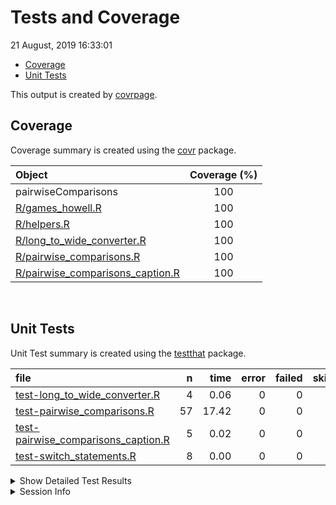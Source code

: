 Tests and Coverage
================
21 August, 2019 16:33:01

  - [Coverage](#coverage)
  - [Unit Tests](#unit-tests)

This output is created by
[covrpage](https://github.com/metrumresearchgroup/covrpage).

## Coverage

Coverage summary is created using the
[covr](https://github.com/r-lib/covr) package.

| Object                                                                    | Coverage (%) |
| :------------------------------------------------------------------------ | :----------: |
| pairwiseComparisons                                                       |     100      |
| [R/games\_howell.R](../R/games_howell.R)                                  |     100      |
| [R/helpers.R](../R/helpers.R)                                             |     100      |
| [R/long\_to\_wide\_converter.R](../R/long_to_wide_converter.R)            |     100      |
| [R/pairwise\_comparisons.R](../R/pairwise_comparisons.R)                  |     100      |
| [R/pairwise\_comparisons\_caption.R](../R/pairwise_comparisons_caption.R) |     100      |

<br>

## Unit Tests

Unit Test summary is created using the
[testthat](https://github.com/r-lib/testthat) package.

| file                                                                                  |  n |  time | error | failed | skipped | warning |
| :------------------------------------------------------------------------------------ | -: | ----: | ----: | -----: | ------: | ------: |
| [test-long\_to\_wide\_converter.R](testthat/test-long_to_wide_converter.R)            |  4 |  0.06 |     0 |      0 |       0 |       0 |
| [test-pairwise\_comparisons.R](testthat/test-pairwise_comparisons.R)                  | 57 | 17.42 |     0 |      0 |       0 |       0 |
| [test-pairwise\_comparisons\_caption.R](testthat/test-pairwise_comparisons_caption.R) |  5 |  0.02 |     0 |      0 |       0 |       0 |
| [test-switch\_statements.R](testthat/test-switch_statements.R)                        |  8 |  0.00 |     0 |      0 |       0 |       0 |

<details closed>

<summary> Show Detailed Test Results </summary>

| file                                                                                          | context                        | test                                                               | status |  n | time |
| :-------------------------------------------------------------------------------------------- | :----------------------------- | :----------------------------------------------------------------- | :----- | -: | ---: |
| [test-long\_to\_wide\_converter.R](testthat/test-long_to_wide_converter.R#L26)                | long\_to\_wide\_converter      | long\_to\_wide\_converter works                                    | PASS   |  4 | 0.06 |
| [test-pairwise\_comparisons.R](testthat/test-pairwise_comparisons.R#L67)                      | pairwise\_comparisons          | `pairwise_comparisons()` works for between-subjects design         | PASS   | 18 | 8.55 |
| [test-pairwise\_comparisons.R](testthat/test-pairwise_comparisons.R#L185_L196)                | pairwise\_comparisons          | `pairwise_comparisons()` works for within-subjects design          | PASS   | 15 | 0.17 |
| [test-pairwise\_comparisons.R](testthat/test-pairwise_comparisons.R#L299)                     | pairwise\_comparisons          | `pairwise_comparisons()` messages are correct for between-subjects | PASS   |  9 | 7.95 |
| [test-pairwise\_comparisons.R](testthat/test-pairwise_comparisons.R#L378)                     | pairwise\_comparisons          | `pairwise_comparisons()` messages are correct for within-subjects  | PASS   |  7 | 0.19 |
| [test-pairwise\_comparisons.R](testthat/test-pairwise_comparisons.R#L456)                     | pairwise\_comparisons          | dropped levels are not included                                    | PASS   |  5 | 0.53 |
| [test-pairwise\_comparisons.R](testthat/test-pairwise_comparisons.R#L480)                     | pairwise\_comparisons          | check if everything works fine with irregular factor level names   | PASS   |  3 | 0.03 |
| [test-pairwise\_comparisons\_caption.R](testthat/test-pairwise_comparisons_caption.R#L46_L57) | pairwise\_comparisons\_caption | `pairwise_comparisons_caption()` works                             | PASS   |  5 | 0.02 |
| [test-switch\_statements.R](testthat/test-switch_statements.R#L8)                             | switch statements              | switch for p adjustment works                                      | PASS   |  8 | 0.00 |

</details>

<details>

<summary> Session Info </summary>

| Field    | Value                            |
| :------- | :------------------------------- |
| Version  | R version 3.6.1 (2019-07-05)     |
| Platform | x86\_64-w64-mingw32/x64 (64-bit) |
| Running  | Windows 10 x64 (build 16299)     |
| Language | English\_United States           |
| Timezone | America/New\_York                |

| Package  | Version |
| :------- | :------ |
| testthat | 2.2.1   |
| covr     | 3.3.0   |
| covrpage | 0.0.70  |

</details>

<!--- Final Status : pass --->
